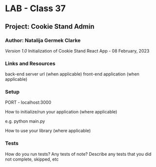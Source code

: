 # LAB - Class 37

## Project: Cookie Stand Admin

### Author: Natalija Germek Clarke

*Version 1.0* Initialization of Cookie Stand React App - 08 February, 2023

### Links and Resources

back-end server url (when applicable)
front-end application (when applicable)

### Setup

[//]: # (.env requirements &#40;where applicable&#41;)

PORT - localhost:3000

[//]: # (DATABASE_URL - URL to the running Postgres instance/db)

How to initialize/run your application (where applicable)

e.g. python main.py

How to use your library (where applicable)

### Tests

How do you run tests?
Any tests of note?
Describe any tests that you did not complete, skipped, etc